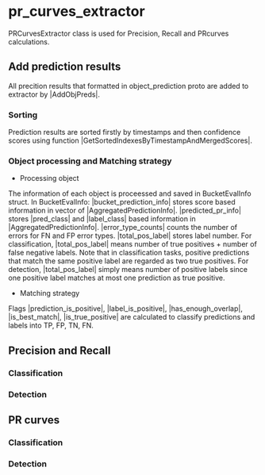# pr_curves_extractor
PRCurvesExtractor class is used for Precision, Recall and PRcurves calculations. 

## Add prediction results
All precition results that formatted in object_prediction proto are added to extractor by |AddObjPreds|.

### Sorting
Prediction results are sorted firstly by timestamps and then confidence scores using function |GetSortedIndexesByTimestampAndMergedScores|.

### Object processing and Matching strategy
* Processing object

The information of each object is proceessed and saved in BucketEvalInfo struct.
In BucketEvalInfo:
|bucket_prediction_info| stores score based information in vector of |AggregatedPredictionInfo|.
|predicted_pr_info| stores |pred_class| and |label_class| based information in |AggregatedPredictionInfo|.
|error_type_counts| counts the number of errors for FN and FP error types.
|total_pos_label| stores label number. For classification, |total_pos_label| means number of true positives + number of false negative labels. Note that in classification tasks, positive predictions that match the same positive label are regarded as two true positives. For detection, |total_pos_label| simply means number of positive labels since one positive label matches at most one prediction as true positive.

* Matching strategy

Flags |prediction_is_positive|, |label_is_positive|, |has_enough_overlap|, |is_best_match|, |is_true_positive| are calculated to classify predictions and labels into TP, FP, TN, FN.


## Precision and Recall
### Classification
### Detection
## PR curves
### Classification
### Detection

